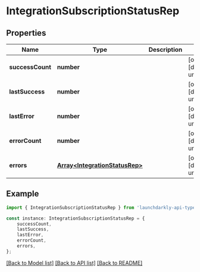 # IntegrationSubscriptionStatusRep


## Properties

Name | Type | Description | Notes
------------ | ------------- | ------------- | -------------
**successCount** | **number** |  | [optional] [default to undefined]
**lastSuccess** | **number** |  | [optional] [default to undefined]
**lastError** | **number** |  | [optional] [default to undefined]
**errorCount** | **number** |  | [optional] [default to undefined]
**errors** | [**Array&lt;IntegrationStatusRep&gt;**](IntegrationStatusRep.md) |  | [optional] [default to undefined]

## Example

```typescript
import { IntegrationSubscriptionStatusRep } from 'launchdarkly-api-typescript';

const instance: IntegrationSubscriptionStatusRep = {
    successCount,
    lastSuccess,
    lastError,
    errorCount,
    errors,
};
```

[[Back to Model list]](../README.md#documentation-for-models) [[Back to API list]](../README.md#documentation-for-api-endpoints) [[Back to README]](../README.md)
